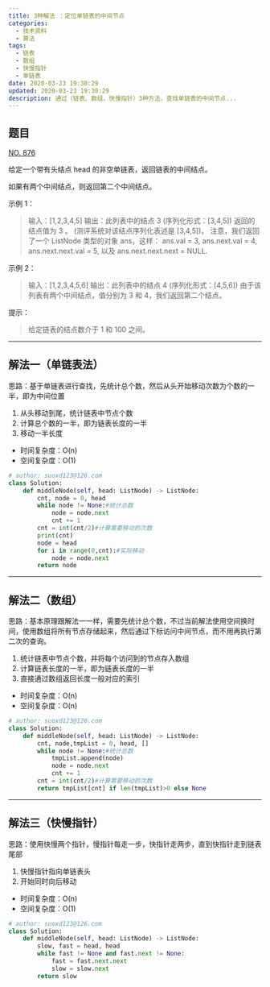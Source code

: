 ```yaml
---
title: 3种解法 ：定位单链表的中间节点
categories:
  - 技术资料
  - 算法
tags:
  - 链表
  - 数组
  - 快慢指针
  - 单链表
date: 2020-03-23 19:30:29
updated: 2020-03-23 19:30:29
description: 通过（链表、数组、快慢指针）3种方法，查找单链表的中间节点...
---
```


## 题目

[NO. 876](https://leetcode-cn.com/problems/middle-of-the-linked-list)

给定一个带有头结点 head 的非空单链表，返回链表的中间结点。

如果有两个中间结点，则返回第二个中间结点。

 

示例 1：

> 输入：[1,2,3,4,5]
 输出：此列表中的结点 3 (序列化形式：[3,4,5])
返回的结点值为 3 。 (测评系统对该结点序列化表述是 [3,4,5])。
注意，我们返回了一个 ListNode 类型的对象 ans，这样：
ans.val = 3, ans.next.val = 4, ans.next.next.val = 5, 以及 ans.next.next.next = NULL.

示例 2：

> 输入：[1,2,3,4,5,6]
输出：此列表中的结点 4 (序列化形式：[4,5,6])
由于该列表有两个中间结点，值分别为 3 和 4，我们返回第二个结点。
 

提示：

> 给定链表的结点数介于 1 和 100 之间。

***
## 解法一（单链表法）
思路：基于单链表进行查找，先统计总个数，然后从头开始移动次数为个数的一半，即为中间位置
1. 从头移动到尾，统计链表中节点个数
2. 计算总个数的一半，即为链表长度的一半
3. 移动一半长度

* 时间复杂度：O(n)
* 空间复杂度：O(1)

```python
# author: suoxd123@126.com
class Solution:
    def middleNode(self, head: ListNode) -> ListNode:
        cnt, node = 0, head
        while node != None:#统计总数
            node = node.next
            cnt += 1
        cnt = int(cnt/2)#计算需要移动的次数
        print(cnt)
        node = head
        for i in range(0,cnt):#实际移动
            node = node.next
        return node
```
***
## 解法二（数组）
思路：基本原理跟解法一一样，需要先统计总个数，不过当前解法使用空间换时间，使用数组将所有节点存储起来，然后通过下标访问中间节点，而不用再执行第二次的查询。
 1. 统计链表中节点个数，并将每个访问到的节点存入数组
 2. 计算链表长度的一半，即为链表长度的一半
3. 直接通过数组返回长度一般对应的索引

* 时间复杂度：O(n)
* 空间复杂度：O(n)
```python
# author: suoxd123@126.com
class Solution:
    def middleNode(self, head: ListNode) -> ListNode:
        cnt, node,tmpList = 0, head, []
        while node != None:#统计总数
            tmpList.append(node)
            node = node.next
            cnt += 1            
        cnt = int(cnt/2)#计算需要移动的次数
        return tmpList[cnt] if len(tmpList)>0 else None
```
***
## 解法三（快慢指针）
思路：使用快慢两个指针，慢指针每走一步，快指针走两步，直到快指针走到链表尾部
1. 快慢指针指向单链表头
2. 开始同时向后移动

* 时间复杂度：O(n)
* 空间复杂度：O(1)

```python
# author: suoxd123@126.com
class Solution:
    def middleNode(self, head: ListNode) -> ListNode:
        slow, fast = head, head
        while fast != None and fast.next != None:
            fast = fast.next.next
            slow = slow.next
        return slow
```

